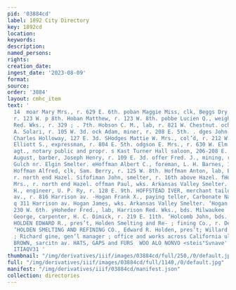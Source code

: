 ```yaml
---
pid: '03884cd'
label: 1892 City Directory
key: 1892cd
location: 
keywords: 
description: 
named_persons: 
rights: 
creation_date: 
ingest_date: '2023-08-09'
format: 
source: 
order: '3884'
layout: cmhc_item
text: '                                                                            HOA
  14  moar Mary Mrs., r. 629 E. 6th. poban Maggie Miss, clk, Beggs Dry Goods Co.,
  r. 123 W. p 8th. Hoban Matthew, r. 123 W. 8th. pobbe Lucien Q., weighmaster, Harrison
  Red. Wks., r. 329 ; . 7th. Hobson C. M., lab, r. 821 W. Chestnut. ochuli Otto, lab,
  A. Solari, r. 105 W. 3d. ock Adam, miner, r. 208 E. 5th. . dges John, col’d, lab,
  Charles Holloway, 127 E. 3d. SHodges Mattie W. Mrs., col’d, r. 212 W. 5th. odgkins
  Elliott S., expressman, r. 804 E. 5th. odgson E. Mrs., r. 630 W. Elm. L FRED., steamship
  agt., notary public and propr. s Kast Turner Hall saloon, 206-208 E. 3d. Hoeptner
  August, barber, Joseph Henry, r. 109 E. 3d. offer Fred. J., mining, r. Big Evans
  Gulch nr. Elgin Smelter. eHoffman Albert C., foreman, L. H. Barnes, 127 E. 4th.
  Hoffman Alfred, clk, Sam. Berry, r. 125 W. 8th. Hoffman Anton, lab, Elgin Smelter,
  r. north end Hazel. Sifofiman John, smelter, r. 16th above Hazel. fHoffman Katherina
  Mrs., r. north end Hazel. offman Paul, wks. Arkansas Valley Smelter. ‘Hoffman Samuel
  H., engineer, U. P. Ry, r. 128 E. 9th. HOFFSTEAD IVER, merchant tailor, 616 Harrison
  av., r. 816 Harrison av. -Hogan Frank X., paying teller, Carbonate Nat. Bank, r.
  q 311 Harrison av. Hogan James, wks. Arkansas Valley Smelter. ‘Hogan John, bds.
  230 W. 6th. yHoheder Fred., lab, Harrison Red. Wks., bds. Milwaukee : ouse. EHolcomb
  George, carpenter, H. C. Dimick, r. 219 E. 11th. ‘Holcomb John, bds. 230 W. 6th.
  HOLDEN EDWARD R., pres’t, Holden Smelting and Re- ; fining Co., r. Denver, Colo.
  ‘HOLDEN SMELTING AND REFINING CO., Edward R. Holden, pres’t; Willard S. Morse, vice-pres’t
  ; Richard gine, gen’l manager ; office and works across California ulch.  OL  BE.
  BROWN, sarcitn av. HATS, GAPS and FURS  WOO ALO NONVO <steis"Svnave''se “0D TOD
  ITIAQV31 '
thumbnail: "/img/derivatives/iiif/images/03884cd/full/250,/0/default.jpg"
full: "/img/derivatives/iiif/images/03884cd/full/1140,/0/default.jpg"
manifest: "/img/derivatives/iiif/03884cd/manifest.json"
collection: directories
---
```

